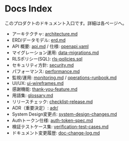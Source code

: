 # Docs Index

このプロダクトのドキュメント入口です。詳細は各ページへ。

- アーキテクチャ: [architecture.md](./architecture.md)
- ERD/データモデル: [erd.md](./erd.md)
- API 概要: [api.md](./api.md) / 仕様: [openapi.yaml](./openapi.yaml)
- マイグレーション運用: [data-migrations.md](./data-migrations.md)
- RLSポリシー(SQL): [rls-policies.sql](./rls-policies.sql)
- セキュリティ方針: [security.md](./security.md)
- パフォーマンス: [performance.md](./performance.md)
- 監視/運用: [monitoring.md](./monitoring.md) / [operations-runbook.md](./operations-runbook.md)
- UI/UX: [ui-wireframes.md](./ui-wireframes.md)
- 感謝機能: [thank-you-feature.md](./thank-you-feature.md)
- 用語集: [glossary.md](./glossary.md)
- リリースチェック: [checklist-release.md](./checklist-release.md)
- ADR（重要決定）: [adr/](./adr/)
- System Design変更点: [system-design-changes.md](./system-design-changes.md)
- Authトークン仕様: [auth-token-spec.md](./auth-token-spec.md)
- 検証テストケース集: [verification-test-cases.md](./verification-test-cases.md)
- ドキュメント変更履歴: [doc-change-log.md](./doc-change-log.md)